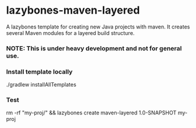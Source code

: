 # lazybones-maven-layered
A lazybones template for creating new Java projects with maven.  It creates several Maven modules for a layered build structure.

### NOTE: This is under heavy development and not for general use.

### Install template locally
./gradlew installAllTemplates

### Test
rm -rf "my-proj/" && lazybones create maven-layered 1.0-SNAPSHOT my-proj